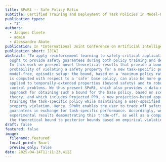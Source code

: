 ```yaml
---
title: SPoRt -- Safe Policy Ratio
subtitle: Certified Training and Deployment of Task Policies in Model-Free RL
publication_types:
  - "3"
authors:
  - Jacques Cloete
  - admin
  - Alessandro Abate
publication: In *International Joint Conference on Artificial Intelligence*
publication_short: IJCAI
abstract: "To apply reinforcement learning to safety-critical applications, we
  ought to provide safety guarantees during both policy training and deployment.
  In this work we present novel theoretical results that provide a bound on the
  probability of violating a safety property for a new task-specific policy in a
  model-free, episodic setup: the bound, based on a 'maximum policy ratio' that
  is computed with respect to a 'safe' base policy, can also be more generally
  applied to temporally-extended properties (beyond safety) and to robust
  control problems. We thus present SPoRt, which also provides a data-driven
  approach for obtaining such a bound for the base policy, based on scenario
  theory, and which includes Projected PPO, a new projection-based approach for
  training the task-specific policy while maintaining a user-specified bound on
  property violation. Hence, SPoRt enables the user to trade off safety
  guarantees in exchange for task-specific performance. Accordingly, we present
  experimental results demonstrating this trade-off, as well as a comparison of
  the theoretical bound to posterior bounds based on empirical violation rates."
draft: false
featured: false
image:
  filename: featured
  focal_point: Smart
  preview_only: false
date: 2025-04-14T11:11:23.412Z
---
```

